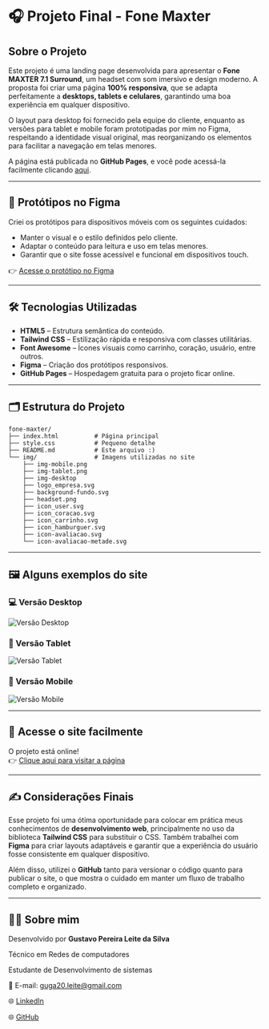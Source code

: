 # 🎧 Projeto Final - Fone Maxter

## Sobre o Projeto

Este projeto é uma landing page desenvolvida para apresentar o **Fone MAXTER 7.1 Surround**, um headset com som imersivo e design moderno. A proposta foi criar uma página **100% responsiva**, que se adapta perfeitamente a **desktops, tablets e celulares**, garantindo uma boa experiência em qualquer dispositivo.

O layout para desktop foi fornecido pela equipe do cliente, enquanto as versões para tablet e mobile foram prototipadas por mim no Figma, respeitando a identidade visual original, mas reorganizando os elementos para facilitar a navegação em telas menores.

A página está publicada no **GitHub Pages**, e você pode acessá-la facilmente clicando [aqui](https://gpereiraaa.github.io/projetoFinalFoneMaxter/).

---

## 🧩 Protótipos no Figma

Criei os protótipos para dispositivos móveis com os seguintes cuidados:

- Manter o visual e o estilo definidos pelo cliente.
- Adaptar o conteúdo para leitura e uso em telas menores.
- Garantir que o site fosse acessível e funcional em dispositivos touch.

👉 [Acesse o protótipo no Figma](https://www.figma.com/design/4v4zjjowtP5L1DgBVAOSEM/atividade-LIMA-Final?node-id=0-1&t=IOKcXDhtVmqsEEdH-1)

---

## 🛠️ Tecnologias Utilizadas

- **HTML5** – Estrutura semântica do conteúdo.
- **Tailwind CSS** – Estilização rápida e responsiva com classes utilitárias.
- **Font Awesome** – Ícones visuais como carrinho, coração, usuário, entre outros.
- **Figma** – Criação dos protótipos responsivos.
- **GitHub Pages** – Hospedagem gratuita para o projeto ficar online.

---

## 🗂️ Estrutura do Projeto

```
fone-maxter/
├── index.html          # Página principal
├── style.css           # Pequeno detalhe
├── README.md           # Este arquivo :)
└── img/                # Imagens utilizadas no site
    ├── img-mobile.png
    ├── img-tablet.png
    ├── img-desktop
    ├── logo_empresa.svg
    ├── background-fundo.svg
    ├── headset.png
    ├── icon_user.svg
    ├── icon_coracao.svg
    ├── icon_carrinho.svg
    ├── icon_hamburguer.svg
    ├── icon-avaliacao.svg
    └── icon-avaliacao-metade.svg
```

---

## 🖼️ Alguns exemplos do site

### 💻 Versão Desktop
![Versão Desktop](./img/img-desktop.png)

### 📱 Versão Tablet
![Versão Tablet](./img/img-tablet.png)

### 📲 Versão Mobile
![Versão Mobile](./img/img-mobile.png)

---

## 🔗 Acesse o site facilmente

O projeto está online!  
👉 [Clique aqui para visitar a página](https://gpereiraaa.github.io/projetoFinalFoneMaxter/)

---

## ✍️ Considerações Finais

Esse projeto foi uma ótima oportunidade para colocar em prática meus conhecimentos de **desenvolvimento web**, principalmente no uso da biblioteca **Tailwind CSS** para substituir o CSS. Também trabalhei com **Figma** para criar layouts adaptáveis e garantir que a experiência do usuário fosse consistente em qualquer dispositivo.

Além disso, utilizei o **GitHub** tanto para versionar o código quanto para publicar o site, o que mostra o cuidado em manter um fluxo de trabalho completo e organizado.

---

## 👨‍💻 Sobre mim

Desenvolvido por **Gustavo Pereira Leite da Silva**  

Técnico em Redes de computadores

Estudante de Desenvolvimento de sistemas

📧 E-mail: guga20.leite@gmail.com  

🌐 [LinkedIn](https://www.linkedin.com/in/gustavo-pereira-dev-redes/)  

🌐 [GitHub](https://github.com/gpereiraaa)
